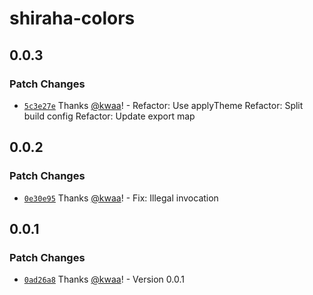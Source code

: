 # shiraha-colors

## 0.0.3

### Patch Changes

- [`5c3e27e`](https://github.com/importantimport/shiraha/commit/5c3e27e3ab45890f8e551043c66926396c836623) Thanks [@kwaa](https://github.com/kwaa)! - Refactor: Use applyTheme
  Refactor: Split build config
  Refactor: Update export map

## 0.0.2

### Patch Changes

- [`0e30e95`](https://github.com/importantimport/shiraha/commit/0e30e955a612eccc69e01bbeeaabff9a88f8d920) Thanks [@kwaa](https://github.com/kwaa)! - Fix: Illegal invocation

## 0.0.1

### Patch Changes

- [`0ad26a8`](https://github.com/importantimport/shiraha/commit/0ad26a8d9612197f5b9e020f265acf686b57c0d1) Thanks [@kwaa](https://github.com/kwaa)! - Version 0.0.1
